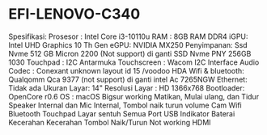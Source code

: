 # EFI-LENOVO-C340
Spesifikasi:
Prosesor : Intel Core i3-10110u
RAM : 8GB RAM DDR4 
iGPU: Intel UHD Graphics 10 Th Gen
eGPU: NVIDIA MX250
Penyimpanan: Ssd Nvme 512 GB Micron 2200 (Not support) di ganti SSD Nvme PNY 256GB 1030
Touchpad :  I2C Antarmuka
Touchscreen : Wacom I2C Interface
Audio Codec : Conexant unknown layout  id 15 /voodoo HDA
Wifi  & bluetooth: Qualqomm Qca 9377 (not support) di ganti intel Ac 7265NGW
Ethernet: Tidak ada
Ukuran Layar: 14"
Resolusi Layar : HD 1366x768
Bootloader: OpenCore r0.6
OS : macOS Bigsur
working
Matikan, Mulai ulang, dan Tidur
Speaker Internal dan Mic Internal, 
Tombol naik turun volume
Cam
Wifi
Bluetooth
Touchpad
Layar sentuh
Semua Port USB
Indikator Baterai
Kecerahan
Kecerahan Tombol Naik/Turun
Not working
HDMI 
